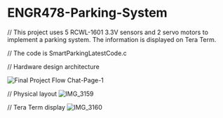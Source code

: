 # ENGR478-Parking-System
// This project uses 5 RCWL-1601 3.3V sensors and 2 servo motors to implement a parking system. The information is displayed on Tera Term.

// The code is SmartParkingLatestCode.c

// Hardware design architecture


![Final Project Flow Chat-Page-1](https://user-images.githubusercontent.com/61036678/82163824-331d5a00-9862-11ea-8675-296ee31a7608.jpg)

// Physical layout
![IMG_3159](https://user-images.githubusercontent.com/61036678/82163584-06b50e00-9861-11ea-9eb5-e8980a33a1c2.jpg)

// Tera Term display
![IMG_3160](https://user-images.githubusercontent.com/61036678/82163953-ef772000-9862-11ea-98dd-6362f77c0ee9.jpg)


